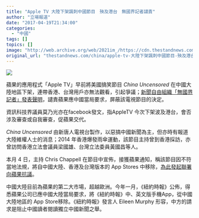 ```yaml
---
title: "Apple TV 大陸下架諷刺中國節目　殃及港台　無國界記者譴責"
author: "立場報道"
date: "2017-04-19T21:34:00"
categories:
  - "中國"
tags: []
topics: []
image: "http://web.archive.org/web/2021im_/https://cdn.thestandnews.com/media/photos/cache/china-01_XQbp6_1200x0.png"
original_url: "thestandnews.com/china/apple-tv-大陸下架諷刺中國節目-殃及港台-無國界記者譴責"
---
```

![](http://web.archive.org/web/2021im_/https://cdn.thestandnews.com/media/photos/cache/china-01_XQbp6_1200x0.png)

蘋果的應用程式「Apple TV」早前將美國搞笑節目 _China Uncensored_ 在中國大陸地區下架，連帶香港、台灣用戶亦無法觀看，引起爭議；[新聞自由組織「無國界記者」發表聲明](http://web.archive.org/web/20210628163356/https://rsf.org/en/news/apple-tv-censors-china-uncensored-show)，譴責蘋果應中國當局要求，屏蔽該電視節目的決定。

資訊科技界議員莫乃光亦在facebook發文，指AppleTV 今次下架波及港台，會否涉及審查或自我審查，促蘋果交代。

_China Uncensored_ 由新唐人電視台製作，以惡搞中國新聞為主，但亦時有報道大陸維權人士的消息；2014 年香港爆發雨傘運動，該節目主持曾到香港採訪，亦曾訪問香港立法會議員梁國雄、台灣立法委員黃國昌等人。

本月 4 日，主持 Chris Chappell 在節目中宣佈，接獲蘋果通知，稱該節目因不符當地法規，將自中國大陸、香港及台灣版本的 App Stores 中移除，[為此發起聯署向蘋果抗議](http://web.archive.org/web/20210628163356/http://www.chinauncensored.tv/petition/)。

中國大陸目前為蘋果的第二大市場，超越歐洲。今年一月，《紐約時報》公佈，得悉蘋果公司已應中國大陸當局要求，將《紐約時報》中、英文版手機App，從中國大陸地區的 App Store移除。《紐約時報》發言人 Eileen Murphy 形容，中方的請求是阻止中國讀者閱讀獨立中國新聞之舉。